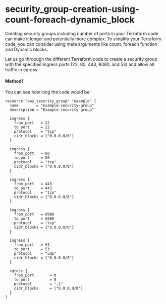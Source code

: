 # security_group-creation-using-count-foreach-dynamic_block

Creating security groups including number of ports in your Terraform code can make it longer and potentially more complex. To simplify your Terraform code, you can consider using meta arguments like count, foreach function and Dynamic blocks.

Let us go throough the different Terraform code to create a security group with the specified ingress ports (22, 80, 443, 8080, and 53) and allow all traffic in egress

#### Method1 

You can see how long the code would be!
```
resource "aws_security_group" "example" {
  name        = "example-security-group"
  description = "Example security group"

  ingress {
    from_port   = 22
    to_port     = 22
    protocol    = "tcp"
    cidr_blocks = ["0.0.0.0/0"]
  }

  ingress {
    from_port   = 80
    to_port     = 80
    protocol    = "tcp"
    cidr_blocks = ["0.0.0.0/0"]
  }

  ingress {
    from_port   = 443
    to_port     = 443
    protocol    = "tcp"
    cidr_blocks = ["0.0.0.0/0"]
  }

  ingress {
    from_port   = 8080
    to_port     = 8080
    protocol    = "tcp"
    cidr_blocks = ["0.0.0.0/0"]
  }

  ingress {
    from_port   = 53
    to_port     = 53
    protocol    = "udp"
    cidr_blocks = ["0.0.0.0/0"]
  }

  egress {
    from_port       = 0
    to_port         = 0
    protocol        = "-1"
    cidr_blocks     = ["0.0.0.0/0"]
  }
}
```
